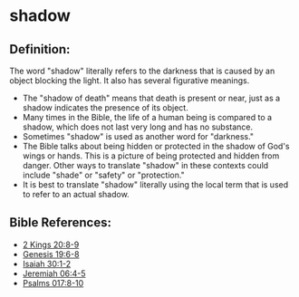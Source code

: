 # shadow #

## Definition: ##

The word "shadow" literally refers to the darkness that is caused by an object blocking the light. It also has several figurative meanings.

* The "shadow of death" means that death is present or near, just as a shadow indicates the presence of its object.
* Many times in the Bible, the life of a human being is compared to a shadow, which does not last very long and has no substance.
* Sometimes "shadow" is used as another word for "darkness."
* The Bible talks about being hidden or protected in the shadow of God's wings or hands. This is a picture of being protected and hidden from danger. Other ways to translate "shadow" in these contexts could include "shade" or "safety" or "protection."
* It is best to translate "shadow" literally using the local term that is used to refer to an actual shadow.



## Bible References: ##

* [2 Kings 20:8-9](en/tn/2ki/help/20/08)
* [Genesis 19:6-8](en/tn/gen/help/19/06)
* [Isaiah 30:1-2](en/tn/isa/help/30/01)
* [Jeremiah 06:4-5](en/tn/jer/help/06/04)
* [Psalms 017:8-10](en/tn/psa/help/17/08)